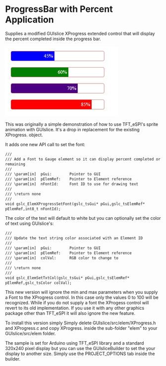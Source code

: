 
# ProgressBar with Percent Application

<p>
Supplies a modified GUIslice XProgress extended control that will display
the percent completed inside the progress bar.
</p>

![](sample-graphs.png)

<p>
This was originally a simple demonstration of how to use TFT_eSPI's sprite
animation with GUIslice. It's a drop in replacement for the existing
XProgress.<c,h> object. 
</p>

It adds one new API call to set the font:

```
///
/// Add a Font to Gauge element so it can display percent completed or remaining
///
/// \param[in]  pGui:        Pointer to GUI
/// \param[in]  pElemRef:    Pointer to Element reference
/// \param[in]  nFontId:     Font ID to use for drawing text
///
/// \return none
///
void gslc_ElemXProgressSetFont(gslc_tsGui* pGui,gslc_tsElemRef* pElemRef,int8_t nFontId);
```

<p>
The color of the text will default to white but you can optionally set the color 
of text using GUIslice's:
</p>

```
///
/// Update the text string color associated with an Element ID
///
/// \param[in]  pGui:        Pointer to GUI
/// \param[in]  pElemRef:    Pointer to Element reference
/// \param[in]  colVal:      RGB color to change to
///
/// \return none
///
void gslc_ElemSetTxtCol(gslc_tsGui* pGui,gslc_tsElemRef* pElemRef,gslc_tsColor colVal);
```

<p>
This new version will ignore the min and max parameters when you supply a Font to
the XProgress control. In this case only the values 0 to 100 will be recognized. 
While if you do not supply a font the XProgess control will revert to its old 
implementation. If you use it with any other graphics package other than TFT_eSPI 
it will also ignore the new feature.
</p>

<p>
To install this version simply Simply delete GUIslice/src/elem/XProgress.h and XProgress.c
and copy XProgress.<cpp h> inside the sub-folder "elem" to your GUIslice/src/elem folder. 
</p>

<p>
The sample is set for Arduino using TFT_eSPI library and a standard
320x240 pixel display but you can use the GUIsliceBuilder to set the
your display to another size. Simply use the PROJECT_OPTIONS tab inside 
the builder.
</p> 
